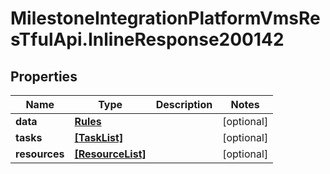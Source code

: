 # MilestoneIntegrationPlatformVmsResTfulApi.InlineResponse200142

## Properties
Name | Type | Description | Notes
------------ | ------------- | ------------- | -------------
**data** | [**Rules**](Rules.md) |  | [optional] 
**tasks** | [**[TaskList]**](TaskList.md) |  | [optional] 
**resources** | [**[ResourceList]**](ResourceList.md) |  | [optional] 
